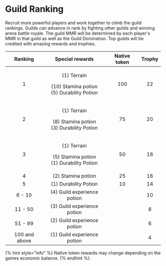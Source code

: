 # Guild Ranking

Recruit more powerful players and work together to climb the guild rankings. Guilds can advance in rank by fighting other guilds and winning arena battle royale. The guild MMR will be determined by each player's MMR in that guild as well as the Guild Domination. Top guilds will be credited with amazing rewards and trophies.

|    Ranking    |                            Special rewards                            | Native token | Trophy |
| :-----------: | :-------------------------------------------------------------------: | :----------: | :----: |
|       1       | <p>(1) Terrain</p><p>(10) Stamina potion<br>(5) Durability Potion</p> |      100     |   22   |
|       2       |  <p>(1) Terrain</p><p>(8) Stamina potion<br>(3) Durability Potion</p> |      75      |   20   |
|       3       |  <p>(1) Terrain</p><p>(5) Stamina potion<br>(1) Durability Potion</p> |      50      |   18   |
|       4       |                           (2) Stamina potion                          |      25      |   16   |
|       5       |                         (1) Durability Potion                         |      10      |   14   |
|     6 - 10    |                      (4) Guild experience potion                      |              |   10   |
|    11 - 50    |                      (3) Guild experience potion                      |              |    8   |
|    51 - 99    |                      (2) Guild experience potion                      |              |    6   |
| 100 and above |                      (1) Guild experience potion                      |              |    4   |

{% hint style="info" %}
Native token rewards may change depending on the games economic balance.
{% endhint %}
